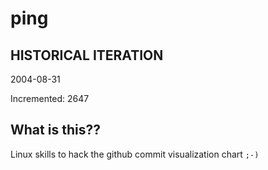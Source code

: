 # ping

## HISTORICAL ITERATION
2004-08-31

Incremented: 2647

## What is this?? 
Linux skills to hack the github commit visualization chart `;-)`
